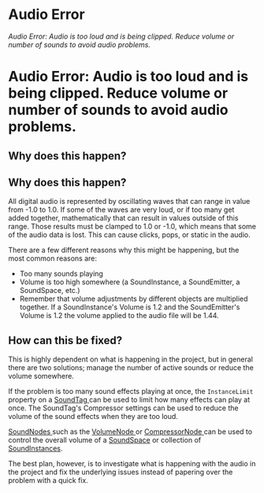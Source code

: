 # Audio Error
*Audio Error: Audio is too loud and is being clipped. Reduce volume or number of sounds to avoid audio problems.*

# Audio Error: Audio is too loud and is being clipped. Reduce volume or number of sounds to avoid audio problems.

## Why does this happen?

## Why does this happen?

All digital audio is represented by oscillating waves that can range in value from -1.0 to 1.0. If some of the waves are very loud, or if too many get added together, mathematically that can result in values outside of this range. Those results must be clamped to 1.0 or -1.0, which means that some of the audio data is lost. This can cause clicks, pops, or static in the audio. 

There are a few different reasons why this might be happening, but the most common reasons are:
- Too many sounds playing
- Volume is too high somewhere (a SoundInstance, a SoundEmitter, a SoundSpace, etc.)
 - Remember that volume adjustments by different objects are multiplied together. If a SoundInstance's Volume is 1.2 and the SoundEmitter's Volume is 1.2 the volume applied to the audio file will be 1.44.

## How can this be fixed?

This is highly dependent on what is happening in the project, but in general there are two solutions; manage the number of active sounds or reduce the volume somewhere. 

If the problem is too many sound effects playing at once, the `InstanceLimit` property on a [SoundTag  ](https://plasmaengine.github.io/PlasmaDocs/Plasma1/Editor/audio/soundtag/) can be used to limit how many effects can play at once. The SoundTag's Compressor settings can be used to reduce the volume of the sound effects when they are too loud.

[SoundNodes ](https://plasmaengine.github.io/PlasmaDocs/Plasma1/Editor/audio/soundnode.md) such as the [VolumeNode ](https://plasmaengine.github.io/PlasmaDocs/Plasma1/Editor/audio/soundnode/volumenode/) or [CompressorNode ](https://plasmaengine.github.io/PlasmaDocs/Plasma1/Editor/audio/soundnode/compressornode.md) can be used to control the overall volume of a [SoundSpace](https://plasmaengine.github.io/PlasmaDocs/Plasma1/Editor/audio/soundspace.md) or collection of [SoundInstances](https://plasmaengine.github.io/PlasmaDocs/Plasma1/Editor/audio/soundinstance.md).

The best plan, however, is to investigate what is happening with the audio in the project and fix the underlying issues instead of papering over the problem with a quick fix. 

 